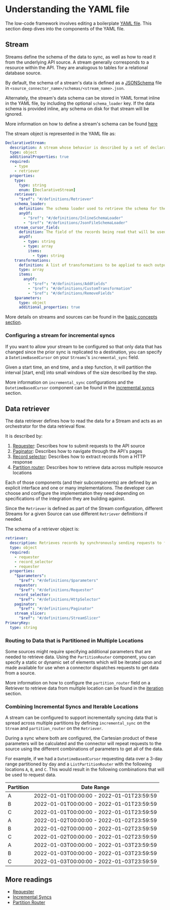 # Understanding the YAML file

The low-code framework involves editing a boilerplate [YAML file](../low-code-cdk-overview.md#configuring-the-yaml-file). This section deep dives into the components of the YAML file.

## Stream

Streams define the schema of the data to sync, as well as how to read it from the underlying API source.
A stream generally corresponds to a resource within the API. They are analogous to tables for a relational database source.

By default, the schema of a stream's data is defined as a [JSONSchema](https://json-schema.org/) file in `<source_connector_name>/schemas/<stream_name>.json`.

Alternately, the stream's data schema can be stored in YAML format inline in the YAML file, by including the optional `schema_loader` key. If the data schema is provided inline, any schema on disk for that stream will be ignored.

More information on how to define a stream's schema can be found [here](../../../../airbyte-cdk/python/airbyte_cdk/sources/declarative/declarative_component_schema.yaml)

The stream object is represented in the YAML file as:

```yaml
DeclarativeStream:
  description: A stream whose behavior is described by a set of declarative low code components
  type: object
  additionalProperties: true
  required:
    - type
    - retriever
  properties:
    type:
      type: string
      enum: [DeclarativeStream]
    retriever:
      "$ref": "#/definitions/Retriever"
    schema_loader:
      definition: The schema loader used to retrieve the schema for the current stream
      anyOf:
        - "$ref": "#/definitions/InlineSchemaLoader"
        - "$ref": "#/definitions/JsonFileSchemaLoader"
    stream_cursor_field:
      definition: The field of the records being read that will be used during checkpointing
      anyOf:
        - type: string
        - type: array
          items:
            - type: string
    transformations:
      definition: A list of transformations to be applied to each output record in the
      type: array
      items:
        anyOf:
          - "$ref": "#/definitions/AddFields"
          - "$ref": "#/definitions/CustomTransformation"
          - "$ref": "#/definitions/RemoveFields"
    $parameters:
      type: object
      additional_properties: true
```

More details on streams and sources can be found in the [basic concepts section](../../cdk-python/basic-concepts.md).

### Configuring a stream for incremental syncs

If you want to allow your stream to be configured so that only data that has changed since the prior sync is replicated to a destination, you can specify a `DatetimeBasedCursor` on your `Streams`'s `incremental_sync` field.

Given a start time, an end time, and a step function, it will partition the interval [start, end] into small windows of the size described by the step.

More information on `incremental_sync` configurations and the `DatetimeBasedCursor` component can be found in the [incremental syncs](./incremental-syncs.md) section.

## Data retriever

The data retriever defines how to read the data for a Stream and acts as an orchestrator for the data retrieval flow.

It is described by:

1. [Requester](./requester.md): Describes how to submit requests to the API source
2. [Paginator](./pagination.md): Describes how to navigate through the API's pages
3. [Record selector](./record-selector.md): Describes how to extract records from a HTTP response
4. [Partition router](./partition-router.md): Describes how to retrieve data across multiple resource locations

Each of those components (and their subcomponents) are defined by an explicit interface and one or many implementations.
The developer can choose and configure the implementation they need depending on specifications of the integration they are building against.

Since the `Retriever` is defined as part of the Stream configuration, different Streams for a given Source can use different `Retriever` definitions if needed.

The schema of a retriever object is:

```yaml
retriever:
  description: Retrieves records by synchronously sending requests to fetch records. The retriever acts as an orchestrator between the requester, the record selector, the paginator, and the partition router.
  type: object
  required:
    - requester
    - record_selector
    - requester
  properties:
    "$parameters":
      "$ref": "#/definitions/$parameters"
    requester:
      "$ref": "#/definitions/Requester"
    record_selector:
      "$ref": "#/definitions/HttpSelector"
    paginator:
      "$ref": "#/definitions/Paginator"
    stream_slicer:
      "$ref": "#/definitions/StreamSlicer"
PrimaryKey:
  type: string
```

### Routing to Data that is Partitioned in Multiple Locations

Some sources might require specifying additional parameters that are needed to retrieve data. Using the `PartitionRouter` component, you can specify a static or dynamic set of elements which will be iterated upon and made available for use when a connector dispatches requests to get data from a source.

More information on how to configure the `partition_router` field on a Retriever to retrieve data from multiple location can be found in the [iteration](./partition-router.md) section.

### Combining Incremental Syncs and Iterable Locations

A stream can be configured to support incrementally syncing data that is spread across multiple partitions by defining `incremental_sync` on the `Stream` and `partition_router` on the `Retriever`.

During a sync where both are configured, the Cartesian product of these parameters will be calculated and the connector will repeat requests to the source using the different combinations of parameters to get all of the data.

For example, if we had a `DatetimeBasedCursor` requesting data over a 3-day range partitioned by day and a `ListPartitionRouter` with the following locations `A`, `B`, and `C`. This would result in the following combinations that will be used to request data.

| Partition | Date Range                                |
| --------- | ----------------------------------------- |
| A         | 2022-01-01T00:00:00 - 2022-01-01T23:59:59 |
| B         | 2022-01-01T00:00:00 - 2022-01-01T23:59:59 |
| C         | 2022-01-01T00:00:00 - 2022-01-01T23:59:59 |
| A         | 2022-01-02T00:00:00 - 2022-01-02T23:59:59 |
| B         | 2022-01-02T00:00:00 - 2022-01-02T23:59:59 |
| C         | 2022-01-02T00:00:00 - 2022-01-02T23:59:59 |
| A         | 2022-01-03T00:00:00 - 2022-01-03T23:59:59 |
| B         | 2022-01-03T00:00:00 - 2022-01-03T23:59:59 |
| C         | 2022-01-03T00:00:00 - 2022-01-03T23:59:59 |

## More readings

- [Requester](./requester.md)
- [Incremental Syncs](./incremental-syncs.md)
- [Partition Router](./partition-router.md)
